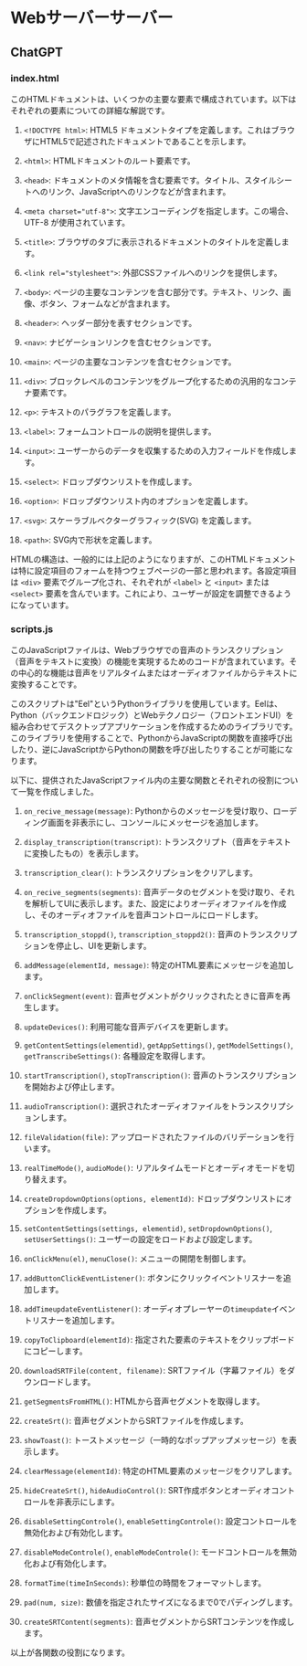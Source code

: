 # Webサーバーサーバー



## ChatGPT

### index.html

このHTMLドキュメントは、いくつかの主要な要素で構成されています。以下はそれぞれの要素についての詳細な解説です。

1. `<!DOCTYPE html>`: HTML5 ドキュメントタイプを定義します。これはブラウザにHTML5で記述されたドキュメントであることを示します。

2. `<html>`: HTMLドキュメントのルート要素です。

3. `<head>`: ドキュメントのメタ情報を含む要素です。タイトル、スタイルシートへのリンク、JavaScriptへのリンクなどが含まれます。

4. `<meta charset="utf-8">`: 文字エンコーディングを指定します。この場合、UTF-8 が使用されています。

5. `<title>`: ブラウザのタブに表示されるドキュメントのタイトルを定義します。

6. `<link rel="stylesheet">`: 外部CSSファイルへのリンクを提供します。

7. `<body>`: ページの主要なコンテンツを含む部分です。テキスト、リンク、画像、ボタン、フォームなどが含まれます。

8. `<header>`: ヘッダー部分を表すセクションです。

9. `<nav>`: ナビゲーションリンクを含むセクションです。

10. `<main>`: ページの主要なコンテンツを含むセクションです。

11. `<div>`: ブロックレベルのコンテンツをグループ化するための汎用的なコンテナ要素です。

12. `<p>`: テキストのパラグラフを定義します。

13. `<label>`: フォームコントロールの説明を提供します。

14. `<input>`: ユーザーからのデータを収集するための入力フィールドを作成します。

15. `<select>`: ドロップダウンリストを作成します。

16. `<option>`: ドロップダウンリスト内のオプションを定義します。

17. `<svg>`: スケーラブルベクターグラフィック(SVG) を定義します。

18. `<path>`: SVG内で形状を定義します。

HTMLの構造は、一般的には上記のようになりますが、このHTMLドキュメントは特に設定項目のフォームを持つウェブページの一部と思われます。各設定項目は `<div>` 要素でグループ化され、それぞれが `<label>` と `<input>` または `<select>` 要素を含んでいます。これにより、ユーザーが設定を調整できるようになっています。

### scripts.js

このJavaScriptファイルは、Webブラウザでの音声のトランスクリプション（音声をテキストに変換）の機能を実現するためのコードが含まれています。その中心的な機能は音声をリアルタイムまたはオーディオファイルからテキストに変換することです。

このスクリプトは"Eel"というPythonライブラリを使用しています。Eelは、Python（バックエンドロジック）とWebテクノロジー（フロントエンドUI）を組み合わせてデスクトップアプリケーションを作成するためのライブラリです。このライブラリを使用することで、PythonからJavaScriptの関数を直接呼び出したり、逆にJavaScriptからPythonの関数を呼び出したりすることが可能になります。

以下に、提供されたJavaScriptファイル内の主要な関数とそれぞれの役割について一覧を作成しました。

1. `on_recive_message(message)`: Pythonからのメッセージを受け取り、ローディング画面を非表示にし、コンソールにメッセージを追加します。

2. `display_transcription(transcript)`: トランスクリプト（音声をテキストに変換したもの）を表示します。

3. `transcription_clear()`: トランスクリプションをクリアします。

4. `on_recive_segments(segments)`: 音声データのセグメントを受け取り、それを解析してUIに表示します。また、設定によりオーディオファイルを作成し、そのオーディオファイルを音声コントロールにロードします。

5. `transcription_stoppd()`, `transcription_stoppd2()`: 音声のトランスクリプションを停止し、UIを更新します。

6. `addMessage(elementId, message)`: 特定のHTML要素にメッセージを追加します。

7. `onClickSegment(event)`: 音声セグメントがクリックされたときに音声を再生します。

8. `updateDevices()`: 利用可能な音声デバイスを更新します。

9. `getContentSettings(elementid)`, `getAppSettings()`, `getModelSettings()`, `getTranscribeSettings()`: 各種設定を取得します。

10. `startTranscription()`, `stopTranscription()`: 音声のトランスクリプションを開始および停止します。

11. `audioTranscription()`: 選択されたオーディオファイルをトランスクリプションします。

12. `fileValidation(file)`: アップロードされたファイルのバリデーションを行います。

13. `realTimeMode()`, `audioMode()`: リアルタイムモードとオーディオモードを切り替えます。

14. `createDropdownOptions(options, elementId)`: ドロップダウンリストにオプションを作成します。

15. `setContentSettings(settings, elementid)`, `setDropdownOptions()`, `setUserSettings()`: ユーザーの設定をロードおよび設定します。

16. `onClickMenu(el)`, `menuClose()`: メニューの開閉を制御します。

17. `addButtonClickEventListener()`: ボタンにクリックイベントリスナーを追加します。

18. `addTimeupdateEventListener()`: オーディオプレーヤーの`timeupdate`イベントリスナーを追加します。

19. `copyToClipboard(elementId)`: 指定された要素のテキストをクリップボードにコピーします。

20. `downloadSRTFile(content, filename)`: SRTファイル（字幕ファイル）をダウンロードします。

21. `getSegmentsFromHTML()`: HTMLから音声セグメントを取得します。

22. `createSrt()`: 音声セグメントからSRTファイルを作成します。

23. `showToast()`: トーストメッセージ（一時的なポップアップメッセージ）を表示します。

24. `clearMessage(elementId)`: 特定のHTML要素のメッセージをクリアします。

25. `hideCreateSrt()`, `hideAudioControl()`: SRT作成ボタンとオーディオコントロールを非表示にします。

26. `disableSettingControle()`, `enableSettingControle()`: 設定コントロールを無効化および有効化します。

27. `disableModeControle()`, `enableModeControle()`: モードコントロールを無効化および有効化します。

28. `formatTime(timeInSeconds)`: 秒単位の時間をフォーマットします。

29. `pad(num, size)`: 数値を指定されたサイズになるまで0でパディングします。

30. `createSRTContent(segments)`: 音声セグメントからSRTコンテンツを作成します。

以上が各関数の役割になります。
